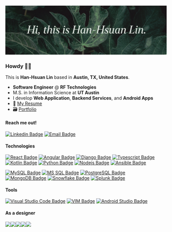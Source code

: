 ![Banner](https://raw.githubusercontent.com/jercymat/jercymat/master/banner.png)

### Howdy 👋🤘

This is **Han-Hsuan Lin** based in **Austin, TX, United States**.

* **Software Engineer** @ **RF Technologies**
* M.S. in Information Science at **UT Austin**
* I develop **Web Application**, **Backend Services**, and **Android Apps**
* 📎 [My Resume](https://drive.google.com/file/d/1etnOLktRuZdh71AMQK_pNAxrA-KHZ1np/view?usp=sharing)
* 🗃 [Portfolio](https://drive.google.com/file/d/1tQqqHvkx_5R2viL35R9xvtoRSx0qCyYa/view?usp=sharing)

#### Reach me out!

[![Linkedin Badge](https://img.shields.io/badge/LinkedIn-0077B5?style=for-the-badge&labelColor=121612&logo=linkedin&logoColor=white)](https://www.linkedin.com/in/han-hsuan-lin/)
[![Email Badge](https://img.shields.io/badge/email-hanhsuan.l@gmail.com-D14836?style=for-the-badge&labelColor=121612&logo=gmail&logoColor=white)](mailto:hanhsuan.l@gmail.com)

#### Technologies

[![React Badge](https://img.shields.io/badge/-React-61DBFB?style=for-the-badge&labelColor=black&logo=react&logoColor=61DBFB)](#)
[![Angular Badge](https://img.shields.io/badge/-Angular-DD0031?style=for-the-badge&labelColor=black&logo=angular&logoColor=DD0031)](#)
[![Django Badge](https://img.shields.io/badge/-Django-092E20?style=for-the-badge&labelColor=black&logo=django&logoColor=white)](#)
[![Typescript Badge](https://img.shields.io/badge/-Typescript-007ACC?style=for-the-badge&labelColor=black&logo=typescript&logoColor=007ACC)](#)
[![Kotlin Badge](https://img.shields.io/badge/-Kotlin-7F52FF?style=for-the-badge&labelColor=black&logo=kotlin&logoColor=7F52FF)](#)
[![Python Badge](https://img.shields.io/badge/-Python-3776AB?style=for-the-badge&labelColor=black&logo=python&logoColor=3776AB)](#)
[![Nodejs Badge](https://img.shields.io/badge/-Nodejs-3C873A?style=for-the-badge&labelColor=black&logo=node.js&logoColor=3C873A)](#)
[![Ansible Badge](https://img.shields.io/badge/-Ansible-A60000?style=for-the-badge&labelColor=black&logo=ansible&logoColor=A60000)](#)

[![MySQL Badge](https://img.shields.io/badge/-MySQL-3E6E93?style=for-the-badge&labelColor=black&logo=mysql&logoColor=white)](#)
[![MS SQL Badge](https://img.shields.io/badge/-MS&nbsp;SQL-CC2927?style=for-the-badge&labelColor=black&logo=microsoftsqlserver&logoColor=CC2927)](#)
[![PostgreSQL Badge](https://img.shields.io/badge/-PostgreSQL-316192?style=for-the-badge&labelColor=black&logo=mysql&logoColor=white)](#)
[![MongoDB Badge](https://img.shields.io/badge/-MongoDB-4EA94B?style=for-the-badge&labelColor=black&logo=mysql&logoColor=4EA94B)](#)
[![Snowflake Badge](https://img.shields.io/badge/-Snowflake-35AEDD?style=for-the-badge&labelColor=black&logo=snowflake&logoColor=35AEDD)](#)
[![Splunk Badge](https://img.shields.io/badge/-Splunk-4EA94B?style=for-the-badge&labelColor=black&logo=splunk&logoColor=4EA94B)](#)

#### Tools
[![Visual Studio Code Badge](https://img.shields.io/badge/-VS&nbsp;Code-007ACC?style=for-the-badge&labelColor=black&logo=visualstudiocode&logoColor=007ACC)](#)
[![VIM Badge](https://img.shields.io/badge/-Vim-019733?style=for-the-badge&labelColor=black&logo=vim&logoColor=019733)](#)
[![Android Studio Badge](https://img.shields.io/badge/-Android&nbsp;Studio-27a861?style=for-the-badge&labelColor=black&logo=androidstudio&logoColor=3DDC84)](#)

#### As a designer

<img src="https://upload.wikimedia.org/wikipedia/commons/thumb/3/33/Figma-logo.svg/160px-Figma-logo.svg.png" align="left" height="48"/>
<img src="https://upload.wikimedia.org/wikipedia/commons/thumb/c/c2/Adobe_XD_CC_icon.svg/246px-Adobe_XD_CC_icon.svg.png" align="left" height="48"/>
<img src="https://upload.wikimedia.org/wikipedia/commons/thumb/f/fb/Adobe_Illustrator_CC_icon.svg/246px-Adobe_Illustrator_CC_icon.svg.png" align="left" height="48"/>
<img src="https://upload.wikimedia.org/wikipedia/commons/thumb/a/af/Adobe_Photoshop_CC_icon.svg/246px-Adobe_Photoshop_CC_icon.svg.png" align="left" height="48"/>
<img src="https://upload.wikimedia.org/wikipedia/commons/thumb/4/48/Adobe_InDesign_CC_icon.svg/246px-Adobe_InDesign_CC_icon.svg.png" align="left" height="48"/>

